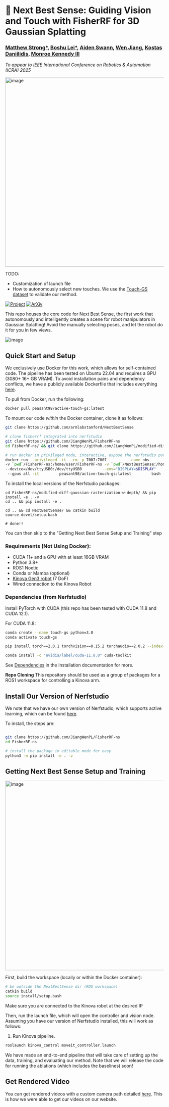 # 🤖 Next Best Sense: Guiding Vision and Touch with FisherRF for 3D Gaussian Splatting

###  [Matthew Strong*](https://peasant98.github.io/), [Boshu Lei*](https://scholar.google.com/citations?user=Jv88S-IAAAAJ&hl=en/), [Aiden Swann](https://aidenswann.com/), [Wen Jiang](https://jiangwenpl.github.io/), [Kostas Daniilidis](https://www.cis.upenn.edu/~kostas/), [Monroe Kennedy III](https://monroekennedy3.com/)

_To appear to IEEE International Conference on Robotics & Automation (ICRA) 2025_


<img src="https://github.com/user-attachments/assets/e35feabc-53bb-457b-81ee-c5c61dcb4dba" alt="image" style="width:600px;">

TODO:

- Customization of launch file
- How to autonomously select new touches. We use the [Touch-GS dataset](https://github.com/armlabstanford/touch-gs-data) to validate our method.


[![Project](https://img.shields.io/badge/Project_Page-Next_Best_Sense-blue)](https://armlabstanford.github.io/next-best-sense)
[![ArXiv](https://img.shields.io/badge/Arxiv-Next_Best_Sense-red)](https://arxiv.org/abs/2410.04680) 


This repo houses the core code for Next Best Sense, the first work that autonomously and intelligently creates a scene for robot manipulators in Gaussian Splatting! Avoid the manually selecting poses, and let the robot do it for you in few views. 


![image](https://github.com/user-attachments/assets/c1361381-66ef-4cb9-a3ca-0bf815b86a12)


## Quick Start and Setup

We exclusively use Docker for this work, which allows for self-contained code. The pipeline has been tested on Ubuntu 22.04 and requires a GPU (3080+ 16+ GB VRAM). To avoid installation pains and dependency conflicts, we have a publicly available Dockerfile that includes everything [here](https://hub.docker.com/r/peasant98/active-touch-gs).

To pull from Docker, run the following:

```sh
docker pull peasant98/active-touch-gs:latest
```

To mount our code _within_ the Docker container, clone it as follows:

```sh
git clone https://github.com/armlabstanford/NextBestSense

# clone fisherrf integrated into nerfstudio
git clone https://github.com/JiangWenPL/FisherRF-ns
cd FisherRF-ns/ && git clone https://github.com/JiangWenPL/modified-diff-gaussian-rasterization-w-depth

# run docker in privileged mode, interactive, expose the nerfstudio port, allow for graphics, and use all gpus! Recommended to put this in an alias
docker run --privileged -it --rm -p 7007:7007         --name nbs         --hostname nbs         --volume=/tmp/.X11-unix:/tmp/.X11-unix \\
-v `pwd`/FisherRF-ns:/home/user/FisherRF-ns -v `pwd`/NextBestSense:/home/user/NextBestSense         --device=/dev/dri:/dev/dri \\
--device=/dev/ttyUSB0:/dev/ttyUSB0         --env="DISPLAY=$DISPLAY"         -e "TERM=xterm-256color"         --cap-add SYS_ADMIN --device /dev/fuse \\
 --gpus all -it         peasant98/active-touch-gs:latest         bash
```

To install the local versions of the Nerfstudio packages:

```
cd FisherRF-ns/modified-diff-gaussian-rasterization-w-depth/ && pip install -e . -v
cd .. && pip install -e .

cd .. && cd NextBestSense/ && catkin build
source devel/setup.bash

# done!!
```

You can then skip to the "Getting Next Best Sense Setup and Training" step


### Requirements (Not Using Docker):

- CUDA 11+ and a GPU with at least 16GB VRAM
- Python 3.8+
- ROS1 Noetic
- Conda or Mamba (optional)
- [Kinova Gen3 robot](https://www.kinovarobotics.com/product/gen3-robots#ProductSpecs) (7 DoF)
- Wired connection to the Kinova Robot

### Dependencies (from Nerfstudio)

Install PyTorch with CUDA (this repo has been tested with CUDA 11.8 and CUDA 12.1).

For CUDA 11.8:

```bash
conda create --name touch-gs python=3.8
conda activate touch-gs

pip install torch==2.0.1 torchvision==0.15.2 torchaudio==2.0.2 --index-url https://download.pytorch.org/whl/cu118

conda install -c "nvidia/label/cuda-11.8.0" cuda-toolkit
```

See [Dependencies](https://github.com/nerfstudio-project/nerfstudio/blob/main/docs/quickstart/installation.md#dependencies)
in the Installation documentation for more.


**Repo Cloning**
This repository should be used as a group of packages for a ROS1 workspace for controlling a Kinova arm.


## Install Our Version of Nerfstudio

We note that we have our own version of Nerfstudio, which supports active learning, which can be found [here](https://github.com/JiangWenPL/FisherRF-ns).

To install, the steps are:

```bash

git clone https://github.com/JiangWenPL/FisherRF-ns
cd FisherRF-ns

# install the package in editable mode for easy 
python3 -m pip install -e . -v
```



## Getting Next Best Sense Setup and Training

<img src="https://github.com/user-attachments/assets/42742cae-9609-40ce-8e6c-b6cd35f7f31a" alt="image" style="width:600px;">


First, build the workspace (locally or within the Docker container):

```sh
# be outside the NextBestSense dir (ROS workspace)
catkin build
source install/setup.bash
```


Make sure you are connected to the Kinova robot at the desired IP


Then, run the launch file, which will open the controller and vision node. Assuming you have our version of Nerfstudio installed, this will work as follows:

1. Run Kinova pipeline.


```sh
roslaunch kinova_control moveit_controller.launch
```

We have made an end-to-end pipeline that will take care of setting up the data, training, and evaluating our method. Note that we will release the code for running the ablations (which includes the baselines) soon!




## Get Rendered Video

You can get rendered videos with a custom camera path detailed [here](https://docs.nerf.studio/quickstart/first_nerf.html#render-video). This is how we were able to get our videos on our website.
